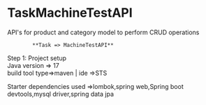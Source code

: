 # TaskMachineTestAPI
API's for product and category model to perform CRUD operations

 			**Task => MachineTestAPI**

 Step 1: Project setup    
Java version => 17  
build tool type=>maven | ide =>STS

Starter dependencies used
=>lombok,spring web,Spring boot devtools,mysql driver,spring data jpa

